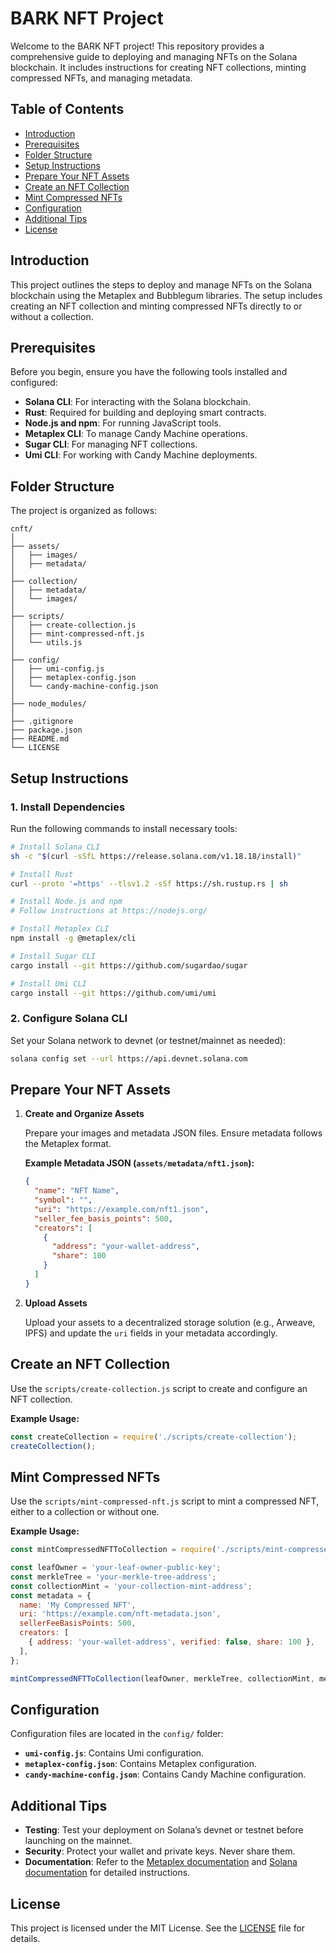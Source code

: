 # BARK NFT Project

Welcome to the BARK NFT project! This repository provides a comprehensive guide to deploying and managing NFTs on the Solana blockchain. It includes instructions for creating NFT collections, minting compressed NFTs, and managing metadata.

## Table of Contents

- [Introduction](#introduction)
- [Prerequisites](#prerequisites)
- [Folder Structure](#folder-structure)
- [Setup Instructions](#setup-instructions)
- [Prepare Your NFT Assets](#prepare-your-nft-assets)
- [Create an NFT Collection](#create-an-nft-collection)
- [Mint Compressed NFTs](#mint-compressed-nfts)
- [Configuration](#configuration)
- [Additional Tips](#additional-tips)
- [License](#license)

## Introduction

This project outlines the steps to deploy and manage NFTs on the Solana blockchain using the Metaplex and Bubblegum libraries. The setup includes creating an NFT collection and minting compressed NFTs directly to or without a collection.

## Prerequisites

Before you begin, ensure you have the following tools installed and configured:

- **Solana CLI**: For interacting with the Solana blockchain.
- **Rust**: Required for building and deploying smart contracts.
- **Node.js and npm**: For running JavaScript tools.
- **Metaplex CLI**: To manage Candy Machine operations.
- **Sugar CLI**: For managing NFT collections.
- **Umi CLI**: For working with Candy Machine deployments.

## Folder Structure

The project is organized as follows:

```
cnft/
│
├── assets/
│   ├── images/
│   ├── metadata/
│
├── collection/
│   ├── metadata/
│   └── images/
│
├── scripts/
│   ├── create-collection.js
│   ├── mint-compressed-nft.js
│   └── utils.js
│
├── config/
│   ├── umi-config.js
│   ├── metaplex-config.json
│   └── candy-machine-config.json
│
├── node_modules/
│
├── .gitignore
├── package.json
├── README.md
└── LICENSE
```

## Setup Instructions

### 1. Install Dependencies

Run the following commands to install necessary tools:

```sh
# Install Solana CLI
sh -c "$(curl -sSfL https://release.solana.com/v1.18.18/install)"

# Install Rust
curl --proto '=https' --tlsv1.2 -sSf https://sh.rustup.rs | sh

# Install Node.js and npm
# Follow instructions at https://nodejs.org/

# Install Metaplex CLI
npm install -g @metaplex/cli

# Install Sugar CLI
cargo install --git https://github.com/sugardao/sugar

# Install Umi CLI
cargo install --git https://github.com/umi/umi
```

### 2. Configure Solana CLI

Set your Solana network to devnet (or testnet/mainnet as needed):

```sh
solana config set --url https://api.devnet.solana.com
```

## Prepare Your NFT Assets

1. **Create and Organize Assets**

   Prepare your images and metadata JSON files. Ensure metadata follows the Metaplex format.

   **Example Metadata JSON (`assets/metadata/nft1.json`):**

   ```json
   {
     "name": "NFT Name",
     "symbol": "",
     "uri": "https://example.com/nft1.json",
     "seller_fee_basis_points": 500,
     "creators": [
       {
         "address": "your-wallet-address",
         "share": 100
       }
     ]
   }
   ```

2. **Upload Assets**

   Upload your assets to a decentralized storage solution (e.g., Arweave, IPFS) and update the `uri` fields in your metadata accordingly.

## Create an NFT Collection

Use the `scripts/create-collection.js` script to create and configure an NFT collection.

**Example Usage:**

```javascript
const createCollection = require('./scripts/create-collection');
createCollection();
```

## Mint Compressed NFTs

Use the `scripts/mint-compressed-nft.js` script to mint a compressed NFT, either to a collection or without one.

**Example Usage:**

```javascript
const mintCompressedNFTToCollection = require('./scripts/mint-compressed-nft');

const leafOwner = 'your-leaf-owner-public-key';
const merkleTree = 'your-merkle-tree-address';
const collectionMint = 'your-collection-mint-address';
const metadata = {
  name: 'My Compressed NFT',
  uri: 'https://example.com/nft-metadata.json',
  sellerFeeBasisPoints: 500,
  creators: [
    { address: 'your-wallet-address', verified: false, share: 100 },
  ],
};

mintCompressedNFTToCollection(leafOwner, merkleTree, collectionMint, metadata);
```

## Configuration

Configuration files are located in the `config/` folder:

- **`umi-config.js`**: Contains Umi configuration.
- **`metaplex-config.json`**: Contains Metaplex configuration.
- **`candy-machine-config.json`**: Contains Candy Machine configuration.

## Additional Tips

- **Testing**: Test your deployment on Solana’s devnet or testnet before launching on the mainnet.
- **Security**: Protect your wallet and private keys. Never share them.
- **Documentation**: Refer to the [Metaplex documentation](https://docs.metaplex.com/) and [Solana documentation](https://docs.solana.com/) for detailed instructions.

## License

This project is licensed under the MIT License. See the [LICENSE](LICENSE) file for details.